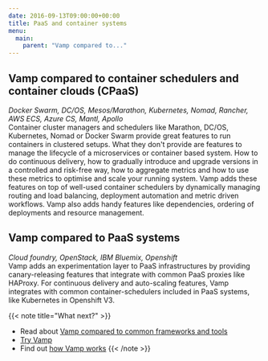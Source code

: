 ```yaml
---
date: 2016-09-13T09:00:00+00:00
title: PaaS and container systems
menu:
  main:
    parent: "Vamp compared to..."
---
```


## Vamp compared to container schedulers and container clouds (CPaaS)
_Docker Swarm, DC/OS, Mesos/Marathon, Kubernetes, Nomad, Rancher, AWS ECS, Azure CS, Mantl, Apollo_  
Container cluster managers and schedulers like Marathon, DC/OS, Kubernetes, Nomad or Docker Swarm provide great features to run containers in clustered setups. What they don't provide are features to manage the lifecycle of a microservices or container based system. How to do continuous delivery, how to gradually introduce and upgrade versions in a controlled and risk-free way, how to aggregate metrics and how to use these metrics to optimise and scale your running system. Vamp adds these features on top of well-used container schedulers by dynamically managing routing and load balancing, deployment automation and metric driven workflows. Vamp also adds handy features like dependencies, ordering of deployments and resource management.

## Vamp compared to PaaS systems
_Cloud foundry, OpenStack, IBM Bluemix, Openshift_  
Vamp adds an experimentation layer to PaaS infrastructures by providing canary-releasing features that integrate with common PaaS proxies like HAProxy. For continuous delivery and auto-scaling features, Vamp integrates with common container-schedulers included in PaaS systems, like Kubernetes in Openshift V3.   

{{< note title="What next?" >}}
* Read about [Vamp compared to common frameworks and tools](/why-use-vamp/vamp-compared-to/frameworks-and-tools)
* [Try Vamp](/documentation/installation/hello-world)
* Find out [how Vamp works](/documentation/how-vamp-works/architecture-and-components)
{{< /note >}}




